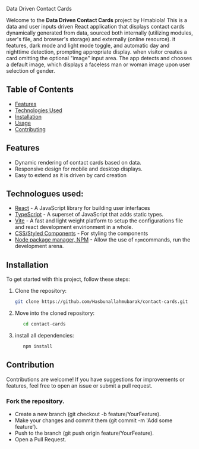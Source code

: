 Data Driven Contact Cards

Welcome to the **Data Driven Contact Cards** project by Hmabiola! This is a data and user inputs driven React application that displays contact cards dynamically generated from data, sourced both internally (utilizing modules, user's  file, and browser's storage) and externally (online resource). it features, dark mode and light mode toggle, and automatic day and nighttime detection, prompting appropriate display. when visitor creates a card omitting the optional "image" input area. The app detects and chooses a default image, which displays a faceless man or woman image upon user selection of gender. 
## Table of Contents

- [Features](#features)
- [Technologies Used](#technologies-used)
- [Installation](#installation)
- [Usage](#usage)
- [Contributing](#contributing)

## Features

- Dynamic rendering of contact cards based on data.
- Responsive design for mobile and desktop displays.
- Easy to extend as it is driven by card creation
 
## Technologues used: 

- [React](https://reactjs.org/) - A JavaScript library for building user interfaces
- [TypeScript](https://www.typescriptlang.org/) - A superset of JavaScript that adds static types.
- [Vite](https://vitejs.dev) - A fast and light weight platform to setup the configurations file and react development envirionment in a whole.
- [CSS/Styled Components](https://styled-components.com/) - For styling the components
- [Node package manager, NPM](node.js/org) - Allow the use of ``` npm ```commands, run the development arena.

## Installation

To get started with this project, follow these steps:

1. Clone the repository:
   ```bash
   git clone https://github.com/Hasbunallahmubarak/contact-cards.git
   ```
2. Move into the cloned repository:
   ```bash
      cd contact-cards
   ```
3. install all dependencies:
   ```bash
      npm install
   ```

## Contribution

Contributions are welcome! If you have suggestions for improvements or features, feel free to open an issue or submit a pull request.


### Fork the repository.
- Create a new branch (git checkout -b feature/YourFeature).
- Make your changes and commit them (git commit -m 'Add some feature').
- Push to the branch (git push origin feature/YourFeature).
- Open a Pull Request.
